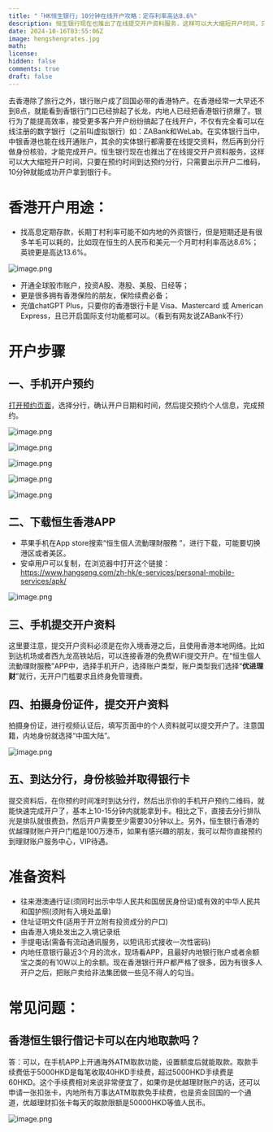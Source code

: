 ```yaml
---
title: "「HK恒生银行」10分钟在线开户攻略：定存利率高达8.6%"
description: 恒生银行现在也推出了在线提交开户资料服务，这样可以大大缩短开户时间，只要在预约时间到达预约分行，只需要出示开户二维码，10分钟就能成功开户拿到银行卡。
date: 2024-10-16T03:55:06Z
image: hengshengrates.jpg
math: 
license: 
hidden: false
comments: true
draft: false
---
```



去香港除了旅行之外，银行账户成了回国必带的香港特产。在香港经常一大早还不到8点，就能看到香银行门口已经排起了长龙，内地人已经把香港银行挤爆了。银行为了能提高效率，接受更多客户开户纷纷搞起了在线开户，不仅有完全看可以在线注册的数字银行（之前叫虚拟银行）如：ZABank和WeLab。在实体银行当中，中银香港也能在线开通账户，其余的实体银行都需要在线提交资料，然后再到分行做身份核验，才能完成开户。恒生银行现在也推出了在线提交开户资料服务，这样可以大大缩短开户时间，只要在预约时间到达预约分行，只需要出示开户二维码，10分钟就能成功开户拿到银行卡。

# 香港开户用途：

- 找高息定期存款，长期丁村利率可能不如内地的外资银行，但是短期还是有很多羊毛可以耗的，比如现在恒生的人民币和美元一个月町村利率高达8.6%；英镑更是高达13.6%。

![image.png](https://prod-files-secure.s3.us-west-2.amazonaws.com/895044c1-354e-49fb-b52f-6b8c06c8981b/91e980d9-24b2-41fb-9e32-8554b8ca62e7/image.png)

- 开通全球股市账户，投资A股、港股、美股、日经等；
- 更是很多拥有香港保险的朋友，保险续费必备；
- 充值chatGPT Plus，只要你的香港银行卡是 Visa、Mastercard 或 American Express，且已开启国际支付功能都可以。（看到有网友说ZABank不行）

# 开户步骤

## 一、手机开户预约

[打开预约页面](https://www.hangseng.com/zh-cn/cross-border-banking/personal/account-opening/select-branch/?%20cid=GBA-appointment:GBA2024:wechatfeb08&dclid=CjgKEAjwpbi4BhDDrqGJg9_TlwYSJACZVpX3md_WNPCiDErufimVp4XAr8fviUkgySY0iR7NgCceKfD_BwE)，选择分行，确认开户日期和时间，然后提交预约个人信息，完成预约。

![image.png](https://prod-files-secure.s3.us-west-2.amazonaws.com/895044c1-354e-49fb-b52f-6b8c06c8981b/573a596b-e097-42ff-a4dd-5611a9a5ac46/image.png)

![image.png](https://prod-files-secure.s3.us-west-2.amazonaws.com/895044c1-354e-49fb-b52f-6b8c06c8981b/a99216e9-9ffa-4b25-9387-785c6558ce37/image.png)

![image.png](https://prod-files-secure.s3.us-west-2.amazonaws.com/895044c1-354e-49fb-b52f-6b8c06c8981b/b66fa5ae-4580-49dc-97d8-45ff0518220b/image.png)

![image.png](https://prod-files-secure.s3.us-west-2.amazonaws.com/895044c1-354e-49fb-b52f-6b8c06c8981b/1c4b52a5-90f8-41ae-bfbe-aa91dd8acbbd/image.png)

![image.png](https://prod-files-secure.s3.us-west-2.amazonaws.com/895044c1-354e-49fb-b52f-6b8c06c8981b/a8292d79-fcfd-47ca-be94-5cba133501fd/image.png)

## 二、下载恒生香港APP

- 苹果手机在App store搜索“恒生個人流動理財服務 ”，进行下载，可能要切换港区或者美区。
- 安卓用户可以复制，在浏览器中打开这个链接：https://www.hangseng.com/zh-hk/e-services/personal-mobile-services/apk/

![image.png](https://prod-files-secure.s3.us-west-2.amazonaws.com/895044c1-354e-49fb-b52f-6b8c06c8981b/510774d6-e47e-4f7c-8864-bfd3f095a68c/image.png)

## 三、手机提交开户资料

这里要注意，提交开户资料必须是在你入境香港之后，且使用香港本地网络。比如到达机场或者西九龙高铁站后，可以连接香港的免费WiFi提交开户。在“恒生個人流動理財服務”APP中，选择手机开户，选择账户类型，账户类型我们选择“**优进理财**”就行，无开户门槛要求且终身免管理费。

## 四、拍摄身份证件，提交开户资料

拍摄身份证，进行视频认证后，填写页面中的个人资料就可以提交开户了。注意国籍，内地身份就选择“中国大陆”。

![image.png](https://prod-files-secure.s3.us-west-2.amazonaws.com/895044c1-354e-49fb-b52f-6b8c06c8981b/eb882fb7-17d6-44a9-badd-24900581ead3/image.png)

## 五、到达分行，身份核验并取得银行卡

提交资料后，在你预约时间准时到达分行，然后出示你的手机开户预约二维码，就能快速完成开户了，基本上10-15分钟内就能拿到卡。相比之下，直接去分行排队光是排队就很费劲，然后开户需要至少需要30分钟以上。另外，恒生银行香港的优越理财账户开户门槛是100万港币，如果有感兴趣的朋友，我可以帮你直接预约到理财账户服务中心，VIP待遇。

# 准备资料

- 往来港澳通行证(须同时出示中华人民共和国居民身份证)或有效的中华人民共和国护照(须附有入境处盖章)
- 住址证明文件(适用于开立附有投资成分的户口)
- 由香港入境处发出之入境记录纸
- 手提电话(需备有流动通讯服务，以短讯形式接收一次性密码)
- 内地任意银行最近3个月的流水，现场看APP，且最好内地银行账户或者余额宝之类的有10W以上的余额。现在香港银行开户都严格了很多，因为有很多人开户之后，把账户卖给非法集团做一些见不得人的勾当。

# 常见问题：

## 香港恒生银行借记卡可以在内地取款吗？

答：可以，在手机APP上开通海外ATM取款功能，设置额度后就能取款。取款手续费低于5000HKD是每笔收取40HKD手续费，超过5000HKD手续费是60HKD。这个手续费相对来说非常便宜了，如果你是优越理财账户的话，还可以申请一张扣张卡，内地所有万事达ATM取款免手续费，也是资金回国的一个通道，优越理财扣张卡每天的取款限额是50000HKD等值人民币。

![image.png](https://prod-files-secure.s3.us-west-2.amazonaws.com/895044c1-354e-49fb-b52f-6b8c06c8981b/458dd1a2-919d-4935-929b-e2cd6965a825/image.png)